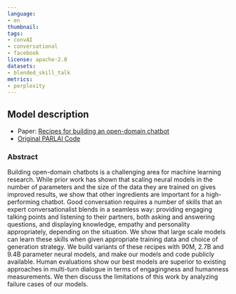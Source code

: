 ```yaml
---
language: 
- en
thumbnail:
tags:
- convAI
- conversational
- facebook
license: apache-2.0
datasets:
- blended_skill_talk
metrics:
- perplexity
---
```


## Model description

+ Paper: [Recipes for building an open-domain chatbot](https://arxiv.org/abs/1907.06616)
+ [Original PARLAI Code](https://parl.ai/projects/recipes/)


### Abstract


Building open-domain chatbots is a challenging area for machine learning research. While prior work has shown that scaling neural models in the number of parameters and the size of the data they are trained on gives improved results, we show that other ingredients are important for a high-performing chatbot. Good conversation requires a number of skills that an expert conversationalist blends in a seamless way: providing engaging talking points and listening to their partners, both asking and answering questions, and displaying knowledge, empathy and personality appropriately, depending on the situation. We show that large scale models can learn these skills when given appropriate training data and choice of generation strategy. We build variants of these recipes with 90M, 2.7B and 9.4B parameter neural models, and make our models and code publicly available. Human evaluations show our best models are superior to existing approaches in multi-turn dialogue in terms of engagingness and humanness measurements. We then discuss the limitations of this work by analyzing failure cases of our models.
